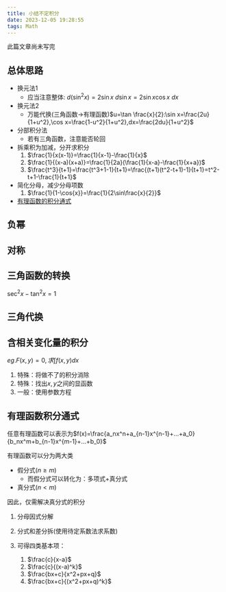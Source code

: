 ```yaml
---
title: 小结不定积分
date: 2023-12-05 19:28:55
tags: Math
---
```


<div class="message-body">此篇文章尚未写完</div>


<!--more-->

## 总体思路
- 换元法1
  - 应当注意整体: $d(\sin^2x)=2\sin x\ d\sin x=2\sin x \cos x \ dx$
- 换元法2
  - 万能代换(三角函数->有理函数)$u=\tan \frac{x}{2}:\sin x=\frac{2u}{1+u^2},\cos x=\frac{1-u^2}{1+u^2},dx=\frac{2du}{1+u^2}$
- 分部积分法
  - 若有三角函数，注意能否轮回
- 拆乘积为加减，分开求积分
  1. $\frac{1}{x(x-1)}=\frac{1}{x-1}-\frac{1}{x}$
  2. $\frac{1}{(x-a)(x+a)}=\frac{1}{2a}(\frac{1}{x-a}-\frac{1}{x+a})$
  3. $\frac{t^3}{t+1}=\frac{t^3+1-1}{t+1}=\frac{(t+1)(t^2-t+1)-1}{t+1}=t^2-t+1-\frac{1}{t+1}$
- 简化分母，减少分母项数
  1. $\frac{1}{1-\cos{x}}=\frac{1}{2\sin\frac{x}{2}}$
- [有理函数的积分通式](#有理函数积分通式)



## 负幂

## 对称


## 三角函数的转换

$\sec^2x-\tan^2x=1$

## 三角代换

## 含相关变化量的积分
$eg. F(x,y)=0,求 \int f(x,y)dx$

1. 特殊：将做不了的积分消除
2. 特殊：找出$x,y$之间的显函数
3. 一般：使用参数方程

## 有理函数积分通式
任意有理函数可以表示为$f(x)=\frac{a_nx^n+a_{n-1}x^{n-1}+...+a_0}{b_nx^m+b_{n-1}x^{m-1}+...+b_0}$

有理函数可以分为两大类
- 假分式($n \geq m$)
  - 而假分式可以转化为：多项式+真分式
- 真分式($n<m$)
 
因此，仅需解决真分式的积分

1. 分母因式分解
2. 分式和差分拆(使用待定系数法求系数)
3. 可得四类基本项：
   
   1. $\frac{c}{x-a}$
   2. $\frac{c}{(x-a)^k}$
   3. $\frac{bx+c}{x^2+px+q}$
   4. $\frac{bx+c}{(x^2+px+q)^k}$


